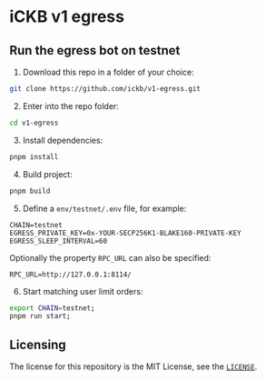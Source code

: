 # iCKB v1 egress

## Run the egress bot on testnet

1. Download this repo in a folder of your choice:  

```bash
git clone https://github.com/ickb/v1-egress.git
```

2. Enter into the repo folder:

```bash
cd v1-egress
```

3. Install dependencies:

```bash
pnpm install
```

4. Build project:

```bash
pnpm build
```

5. Define a `env/testnet/.env` file, for example:

```
CHAIN=testnet
EGRESS_PRIVATE_KEY=0x-YOUR-SECP256K1-BLAKE160-PRIVATE-KEY
EGRESS_SLEEP_INTERVAL=60
```

Optionally the property `RPC_URL` can also be specified:

```
RPC_URL=http://127.0.0.1:8114/
```

6. Start matching user limit orders:

```bash
export CHAIN=testnet;
pnpm run start;
```

## Licensing

The license for this repository is the MIT License, see the [`LICENSE`](./LICENSE).
